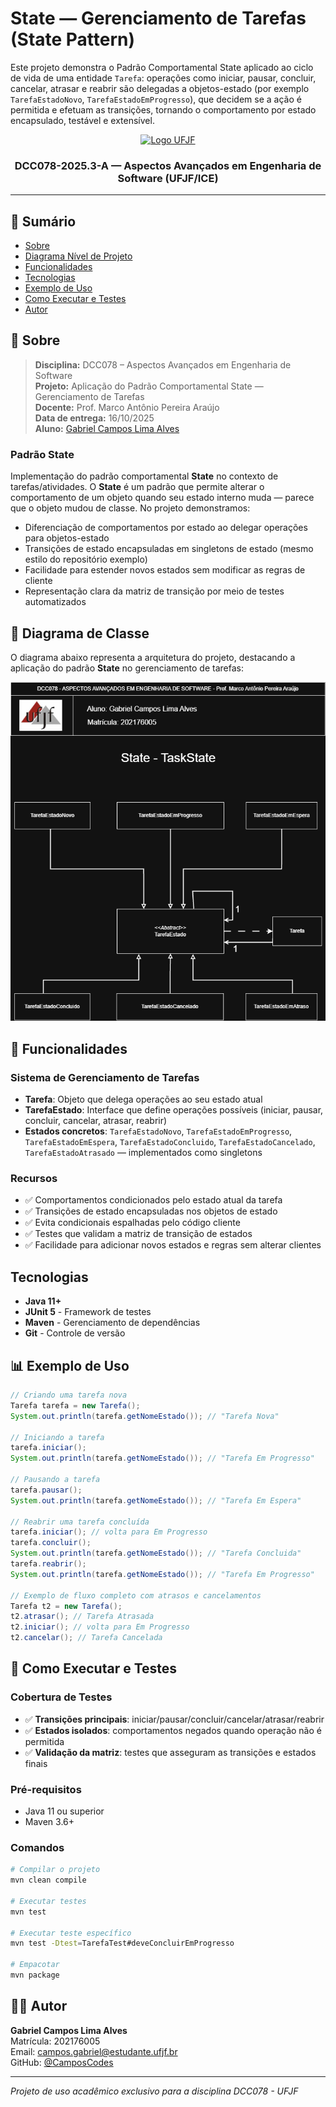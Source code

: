 
# State — Gerenciamento de Tarefas (State Pattern)

Este projeto demonstra o Padrão Comportamental State aplicado ao ciclo de vida de uma entidade `Tarefa`: operações como iniciar, pausar, concluir, cancelar, atrasar e reabrir são delegadas a objetos-estado (por exemplo `TarefaEstadoNovo`, `TarefaEstadoEmProgresso`), que decidem se a ação é permitida e efetuam as transições, tornando o comportamento por estado encapsulado, testável e extensível.

<p align="center">
	<a href="https://www.ufjf.br/" rel="noopener">
		<img width=261 height=148 src="https://upload.wikimedia.org/wikipedia/commons/thumb/7/71/Logo_da_UFJF.png/640px-Logo_da_UFJF.png" alt="Logo UFJF">
	</a>
</p>

<h3 align="center">DCC078-2025.3-A — Aspectos Avançados em Engenharia de Software (UFJF/ICE)</h3>

---

## 📝 Sumário
- [Sobre](#sobre)
- [Diagrama Nível de Projeto](#diagrama)
- [Funcionalidades](#funcionalidades)
- [Tecnologias](#tecnologias)
- [Exemplo de Uso](#exemplo)
- [Como Executar e Testes](#testes)
- [Autor](#autor)

## 🧐 Sobre <a name="sobre"></a>
> **Disciplina:** DCC078 – Aspectos Avançados em Engenharia de Software   </br>
> **Projeto:** Aplicação do Padrão Comportamental State — Gerenciamento de Tarefas   </br>
> **Docente:** Prof. Marco Antônio Pereira Araújo  </br>
> **Data de entrega:** 16/10/2025   </br>
> **Aluno:** [Gabriel Campos Lima Alves](#autor)  </br>

### Padrão State
Implementação do padrão comportamental **State** no contexto de tarefas/atividades.
O **State** é um padrão que permite alterar o comportamento de um objeto quando seu estado interno muda — parece que o objeto mudou de classe.
No projeto demonstramos:
- Diferenciação de comportamentos por estado ao delegar operações para objetos-estado
- Transições de estado encapsuladas em singletons de estado (mesmo estilo do repositório exemplo)
- Facilidade para estender novos estados sem modificar as regras de cliente
- Representação clara da matriz de transição por meio de testes automatizados

## 📐 Diagrama de Classe <a name="diagrama"></a>
O diagrama abaixo representa a arquitetura do projeto, destacando a aplicação do padrão **State** no gerenciamento de tarefas:

<p align="center">
	<img src="./State.png" alt="Diagrama de Classe - State" width="800"/>
</p>

## 🚀 Funcionalidades <a name="funcionalidades"></a>
### Sistema de Gerenciamento de Tarefas
- **Tarefa**: Objeto que delega operações ao seu estado atual
- **TarefaEstado**: Interface que define operações possíveis (iniciar, pausar, concluir, cancelar, atrasar, reabrir)
- **Estados concretos**: `TarefaEstadoNovo`, `TarefaEstadoEmProgresso`, `TarefaEstadoEmEspera`, `TarefaEstadoConcluido`, `TarefaEstadoCancelado`, `TarefaEstadoAtrasado` — implementados como singletons

### Recursos
- ✅ Comportamentos condicionados pelo estado atual da tarefa
- ✅ Transições de estado encapsuladas nos objetos de estado
- ✅ Evita condicionais espalhadas pelo código cliente
- ✅ Testes que validam a matriz de transição de estados
- ✅ Facilidade para adicionar novos estados e regras sem alterar clientes

##  Tecnologias <a name="tecnologias"></a>
- **Java 11+**
- **JUnit 5** - Framework de testes
- **Maven** - Gerenciamento de dependências
- **Git** - Controle de versão

## 📊 Exemplo de Uso <a name="exemplo"></a>
```java
// Criando uma tarefa nova
Tarefa tarefa = new Tarefa();
System.out.println(tarefa.getNomeEstado()); // "Tarefa Nova"

// Iniciando a tarefa
tarefa.iniciar();
System.out.println(tarefa.getNomeEstado()); // "Tarefa Em Progresso"

// Pausando a tarefa
tarefa.pausar();
System.out.println(tarefa.getNomeEstado()); // "Tarefa Em Espera"

// Reabrir uma tarefa concluída
tarefa.iniciar(); // volta para Em Progresso
tarefa.concluir();
System.out.println(tarefa.getNomeEstado()); // "Tarefa Concluida"
tarefa.reabrir();
System.out.println(tarefa.getNomeEstado()); // "Tarefa Em Progresso"

// Exemplo de fluxo completo com atrasos e cancelamentos
Tarefa t2 = new Tarefa();
t2.atrasar(); // Tarefa Atrasada
t2.iniciar(); // volta para Em Progresso
t2.cancelar(); // Tarefa Cancelada

```

## 🧪 Como Executar e Testes <a name="testes"></a>
### Cobertura de Testes
- ✅ **Transições principais**: iniciar/pausar/concluir/cancelar/atrasar/reabrir
- ✅ **Estados isolados**: comportamentos negados quando operação não é permitida
- ✅ **Validação da matriz**: testes que asseguram as transições e estados finais

### Pré-requisitos
- Java 11 ou superior
- Maven 3.6+

### Comandos
```bash
# Compilar o projeto
mvn clean compile

# Executar testes
mvn test

# Executar teste específico
mvn test -Dtest=TarefaTest#deveConcluirEmProgresso

# Empacotar
mvn package
```

## 👨‍💻 Autor <a name="autor"></a>
**Gabriel Campos Lima Alves**  
Matrícula: 202176005  
Email: campos.gabriel@estudante.ufjf.br  
GitHub: [@CamposCodes](https://github.com/CamposCodes)

---

*Projeto de uso acadêmico exclusivo para a disciplina DCC078 - UFJF*
